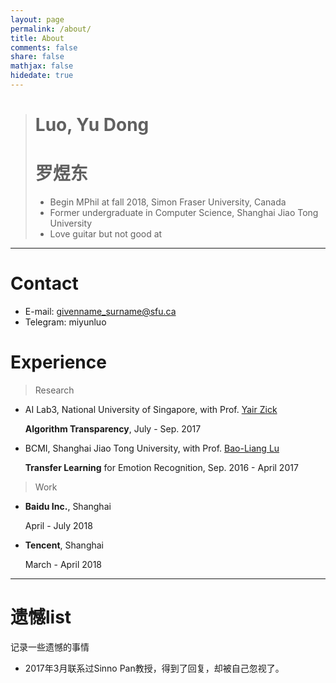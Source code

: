 ```yaml
---
layout: page
permalink: /about/
title: About
comments: false
share: false
mathjax: false
hidedate: true
---
```


> # Luo, Yu Dong
> # 罗煜东
> - Begin MPhil at fall 2018, Simon Fraser University, Canada
> - Former undergraduate in Computer Science, Shanghai Jiao Tong University
> - Love guitar but not good at

---

# Contact

+ E-mail: givenname_surname@sfu.ca
+ Telegram: miyunluo

# Experience

> Research

+ AI Lab3, National University of Singapore, with Prof. [Yair Zick](http://www.comp.nus.edu.sg/~zick/)

  **Algorithm Transparency**, July - Sep. 2017

+ BCMI, Shanghai Jiao Tong University, with Prof. [Bao-Liang Lu](http://bcmi.sjtu.edu.cn/~blu/)

  **Transfer Learning** for Emotion Recognition, Sep. 2016 - April 2017

> Work

+ **Baidu Inc.**, Shanghai

  April - July 2018

+ **Tencent**, Shanghai

  March - April 2018

---



# 遗憾list

记录一些遗憾的事情

+ 2017年3月联系过Sinno Pan教授，得到了回复，却被自己忽视了。
